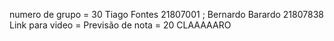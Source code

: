 numero de grupo = 30
Tiago Fontes 21807001 ; Bernardo Barardo 21807838
Link para video = 
Previsão de nota = 20 CLAAAAARO


